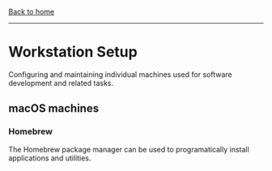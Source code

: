 [Back to home](../README.md)

---

# Workstation Setup

Configuring and maintaining individual machines used for software development and related tasks.

## macOS machines

### Homebrew

The Homebrew package manager can be used to programatically install applications and utilities.